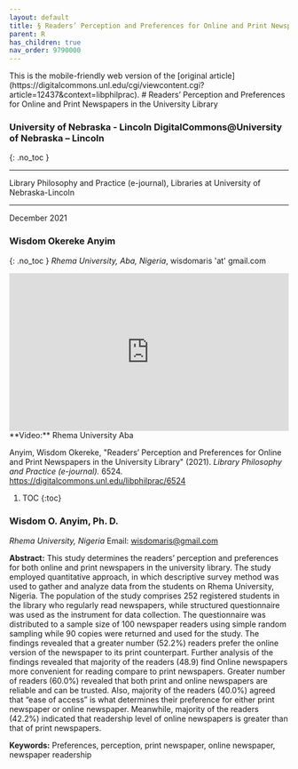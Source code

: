 ```yaml
---
layout: default
title: § Readers’ Perception and Preferences for Online and Print Newspapers in the University Library 
parent: R 
has_children: true
nav_order: 9790000
---
```

<style>
.dont-break-out {
  /* These are technically the same, but use both */
  overflow-wrap: break-word;
  word-wrap: break-word;

     -ms-word-break: break-all;
  /* This is the dangerous one in WebKit, as it breaks things wherever */
  word-break: break-all;
  /* Instead use this non-standard one: */
  word-break: break-word;
}

.youtube-container {
    position: relative;
    width: 100%;
    height: 0;
    padding-bottom: 56.25%;
}
.youtube-video {
    position: absolute;
    top: 0;
    left: 0;
    width: 100%;
    height: 100%;
}

</style>

<div class="dont-break-out" markdown="1">
This is the mobile-friendly web version of the [original article](https://digitalcommons.unl.edu/cgi/viewcontent.cgi?article=12437&context=libphilprac).
# Readers’ Perception and Preferences for Online and Print Newspapers in the University Library  

### University of Nebraska - Lincoln DigitalCommons@University of Nebraska – Lincoln
{: .no_toc }

***

Library Philosophy and Practice (e-journal), Libraries at University of Nebraska-Lincoln

***

December 2021

### Wisdom Okereke Anyim
{: .no_toc }
*Rhema University, Aba, Nigeria*, wisdomaris 'at' gmail.com 

<div class="youtube-container">
<iframe width="100%" src="https://www.youtube.com/embed/0d5SxwHKO1c" title="YouTube video player" frameborder="0" allow="accelerometer; autoplay; clipboard-write; encrypted-media; gyroscope; picture-in-picture" allowfullscreen class="youtube-video"></iframe>
</div>
**Video:** Rhema University Aba 

Anyim, Wisdom Okereke, "Readers’ Perception and Preferences for Online and Print Newspapers in the University Library" (2021). *Library Philosophy and Practice (e-journal).* 6524. https://digitalcommons.unl.edu/libphilprac/6524


1. TOC
{:toc}

### Wisdom O. Anyim, Ph. D.
*Rhema University, Nigeria*
Email: wisdomaris@gmail.com

**Abstract:** This study determines the readers’ perception and preferences for both online and print newspapers in the university library. The study employed quantitative approach, in which descriptive survey method was used to gather and analyze data from the students on Rhema University, Nigeria. The population of the study comprises 252 registered students in the library who regularly read newspapers, while structured questionnaire was used as the instrument for data collection. The questionnaire was distributed to a sample size of 100 newspaper readers using simple random sampling while 90 copies were returned and used for the study. The findings revealed that a greater number (52.2%) readers prefer the online version of the newspaper to its print counterpart. Further analysis of the findings revealed that majority of the readers (48.9) find Online newspapers more convenient for reading compare to print newspapers. Greater number of readers (60.0%) revealed that both print and online newspapers are reliable and can be trusted. Also, majority of the readers (40.0%) agreed that “ease of access” is what determines their preference for either print newspaper or online newspaper. Meanwhile, majority of the readers (42.2%) indicated that readership level of online newspapers is greater than that of print newspapers.

**Keywords:** Preferences, perception, print newspaper, online newspaper, newspaper readership

</div>
